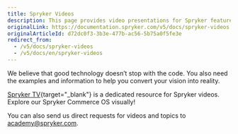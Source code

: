 ```yaml
---
title: Spryker Videos
description: This page provides video presentations for Spryker features.
originalLink: https://documentation.spryker.com/v5/docs/spryker-videos
originalArticleId: d72dc0f3-3b3e-477b-ac56-5b75a0f5fe3e
redirect_from:
  - /v5/docs/spryker-videos
  - /v5/docs/en/spryker-videos
---
```


We believe that good technology doesn’t stop with the code. You also need the examples and information to help you convert your vision into reality.

[Spryker TV](https://training.spryker.com/pages/spryker-tv){target="_blank"} is a dedicated resource for Spryker videos. Explore our Spryker Commerce OS visually!

You can also send us direct requests for videos and topics to [academy@spryker.com](mailto:academy@spryker.com).

